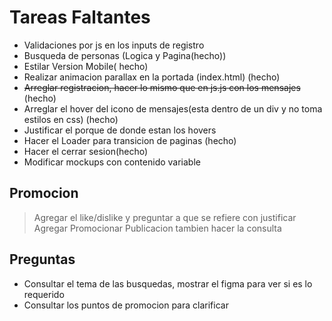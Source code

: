 # Tareas Faltantes

- Validaciones por js en los inputs de registro
- Busqueda de personas (Logica y Pagina(hecho)) 
- Estilar Version Mobile( hecho)
- Realizar animacion parallax en la portada (index.html) (hecho)
- ~~Arreglar registracion, hacer lo mismo que en js.js con los mensajes~~ (hecho)
- Arreglar el hover del icono de mensajes(esta dentro de un div y no toma estilos en css) (hecho)
- Justificar el porque de donde estan los hovers
- Hacer el Loader para transicion de paginas (hecho)
- Hacer el cerrar sesion(hecho)
- Modificar mockups con contenido variable

## Promocion
> Agregar el like/dislike y preguntar a que se refiere con justificar
> Agregar Promocionar Publicacion tambien hacer la consulta

## Preguntas
- Consultar el tema de las busquedas, mostrar el figma para ver si es lo requerido
- Consultar los puntos de promocion para clarificar
